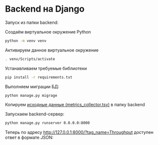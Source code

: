 # Backend на Django

Запуск из папки backend:

Создаём виртуальное окружение Python
```bash
python -m venv venv
```

Активируем данное виртуальное окружение
```bash
. venv/Scripts/activate
```

Устанавливаем требуемые библиотеки
```bash
pip install -r requirements.txt
```

Выполняем миграции БД:
```bash
python manage.py migrage
```

Копируем [исходные данные (metrics_collector.tsv)](https://drive.google.com/drive/folders/1ym_jj7Q2siG8EQ2ZcV-et6F1KdK6-olU) в папку backend

Запускаем backend-сервер:
```bash
python manage.py runserver 0.0.0.0:8000
```

Теперь по адресу http://127.0.0.1:8000/?tag_name=Throughput доступен ответ в формате JSON:
